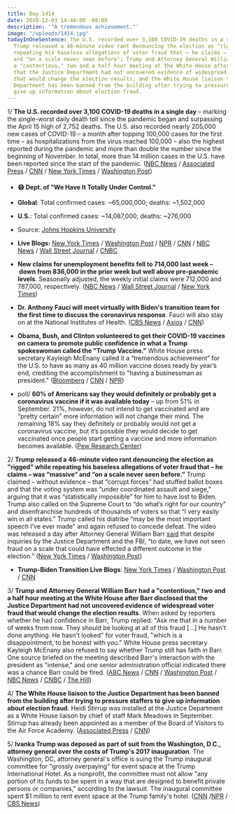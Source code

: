 ```yaml
---
title: Day 1414
date: 2020-12-03 14:44:00 -08:00
description: '"A tremendous achievement."'
image: "/uploads/1414.jpg"
todayInOneSentence: The U.S. recorded over 3,100 COVID-19 deaths in a single day;
  Trump released a 46-minute video rant denouncing the election as "rigged" while
  repeating his baseless allegations of voter fraud that – he claims – was "massive"
  and "on a scale never seen before"; Trump and Attorney General William Barr had
  a "contentious," two and a half hour meeting at the White House after Barr disclosed
  that the Justice Department had not uncovered evidence of widespread voter fraud
  that would change the election results; and the White House liaison to the Justice
  Department has been banned from the building after trying to pressure staffers to
  give up information about election fraud.
---
```


1/ **The U.S. recorded over 3,100 COVID-19 deaths in a single day** – marking the single-worst daily death toll since the pandemic began and surpassing the April 15 high of 2,752 deaths. The U.S. also recorded nearly 205,000 new cases of COVID-19 – a month after topping 100,000 cases for the first time – as hospitalizations from the virus reached 100,000 – also the highest reported during the pandemic and more than double the number since the beginning of November. In total, more than 14 million cases in the U.S. have been reported since the start of the pandemic. ([NBC News](https://www.nbcnews.com/news/us-news/covid-surge-200-000-new-cases-100-000-hospitalizations-u-n1249800) / [Associated Press](https://apnews.com/article/us-virus-deaths-top-3000-single-day-cfc242870ccad7a41c3cc858bfe24e49) / [CNN](https://www.cnn.com/2020/12/03/health/us-coronavirus-thursday/index.html) / [New York Times](https://www.nytimes.com/live/2020/12/02/world/covid-19-coronavirus/its-terrible-because-it-was-avoidable-us-virus-deaths-have-passed-the-spring-peak) / [Washington Post](https://www.washingtonpost.com/nation/2020/12/03/coronavirus-covid-live-updates-us/))

* #### 😷 Dept. of "We Have It Totally Under Control."

* **Global**: Total confirmed cases: \~65,000,000; deaths: \~1,502,000

* **U.S.**: Total confirmed cases: \~14,087,000; deaths: \~276,000

* Source: [Johns Hopkins University](https://coronavirus.jhu.edu/map.html)

* **Live Blogs:** [New York Times](https://www.nytimes.com/live/2020/12/03/world/covid-19-coronavirus/) / [Washington Post](https://www.washingtonpost.com/nation/2020/12/03/coronavirus-covid-live-updates-us/) / [NPR](https://www.npr.org/sections/coronavirus-live-updates/) / [CNN](https://www.cnn.com/world/live-news/coronavirus-pandemic-12-03-20-intl/index.html) / [NBC News](https://www.nbcnews.com/news/us-news/live-blog/2020-12-3-covid-live-updates-n1249809) / [Wall Street Journal](https://www.wsj.com/livecoverage/latest-updates/covid?mod=hp_theme_coronavirus-ribbon) / [CNBC](https://www.cnbc.com/2020/12/03/coronavirus-live-updates.html)

* **New claims for unemployment benefits fell to 714,000 last week – down from 836,000 in the prior week but well above pre-pandemic levels**. Seasonally adjusted, the weekly initial claims were 712,000 and 787,000, respectively. ([NBC News](https://www.nbcnews.com/business/economy/weekly-jobless-claims-fall-712-000-beating-expectations-n1249745) / [Wall Street Journal](https://www.wsj.com/articles/weekly-jobless-claims-coronavirus-13-2-2020-11606950268?mod=hp_lead_pos1) / [New York Times](https://www.nytimes.com/live/2020/12/03/business/us-economy-coronavirus/new-unemployment-claims-declined-last-week-possibly-reflecting-the-holiday))

* **Dr. Anthony Fauci will meet virtually with Biden's transition team for the first time to discuss the coronavirus response**. Fauci will also stay on at the National Institutes of Health. ([CBS News](https://www.cbsnews.com/news/fauci-speak-biden-officials/) / [Axios](https://www.axios.com/fauci-biden-officials-meet-ad3317aa-3c11-4704-a5b4-1c325612ae18.html) / [CNN](https://www.cnn.com/2020/12/03/politics/biden-harris-interview-jake-tapper/index.html))

* **Obama, Bush, and Clinton volunteered to get their COVID-19 vaccines on camera to promote public confidence in what a Trump spokeswoman called the "Trump Vaccine."** White House press secretary Kayleigh McEnany called it a “tremendous achievement” for the U.S. to have as many as 40 million vaccine doses ready by year’s end, crediting the accomplishment to "having a businessman as president." ([Bloomberg](https://www.bloomberg.com/news/articles/2020-12-02/trump-spokeswoman-says-americans-will-be-taking-trump-vaccine?sref=MIBMEEoj) / [CNN](https://www.cnn.com/2020/12/02/politics/obama-vaccine/index.html) / [NPR](https://www.npr.org/sections/coronavirus-live-updates/2020/12/03/941950447/obama-bush-clinton-say-theyre-willing-to-get-coronavirus-vaccine-on-camera))

* poll/ **60% of Americans say they would definitely or probably get a coronavirus vaccine if it was available today** – up from 51% in September. 21%, however, do not intend to get vaccinated and are “pretty certain” more information will not change their mind. The remaining 18% say they definitely or probably would not get a coronavirus vaccine, but it’s possible they would decide to get vaccinated once people start getting a vaccine and more information becomes available. ([Pew Research Center](https://www.pewresearch.org/science/2020/12/03/intent-to-get-a-covid-19-vaccine-rises-to-60-as-confidence-in-research-and-development-process-increases/))

2/ **Trump released a 46-minute video rant denouncing the election as "rigged" while repeating his baseless allegations of voter fraud that – he claims – was “massive” and “on a scale never seen before.”** Trump claimed – without evidence – that “corrupt forces” had stuffed ballot boxes and that the voting system was “under coordinated assault and siege,” arguing that it was “statistically impossible” for him to have lost to Biden. Trump also called on the Supreme Court to “do what’s right for our country” and disenfranchise hundreds of thousands of voters so that “I very easily win in all states.” Trump called his diatribe “may be the most important speech I’ve ever made" and again refused to concede defeat. The video was released a day after Attorney General William Barr [said](https://whatthefuckjusthappenedtoday.com/2020/12/01/day-1412/#1-attorney-general-william-barr-said) that despite inquiries by the Justice Department and the FBI, “to date, we have not seen fraud on a scale that could have effected a different outcome in the election.” ([New York Times](https://www.nytimes.com/2020/12/02/us/politics/trump-election-video.html) / [Washington Post](https://www.washingtonpost.com/politics/trump-election-video/2020/12/02/f6c8d63c-34e8-11eb-a997-1f4c53d2a747_story.html))

* **Trump-Biden Transition Live Blogs**: [New York Times](https://www.nytimes.com/live/2020/12/03/us/joe-biden-trump/) / [Washington Post](https://www.washingtonpost.com/politics/2020/12/03/joe-biden-trump-transition-live-updates/) / [CNN](https://www.cnn.com/politics/live-news/biden-trump-us-election-news-12-03-20/index.html)

3/ **Trump and Attorney General William Barr had a "contentious," two and a half hour meeting at the White House after Barr disclosed that the Justice Department had not uncovered evidence of widespread voter fraud that would change the election results**. When asked by reporters whether he had confidence in Barr, Trump replied: "Ask me that in a number of weeks from now. They should be looking at all of this fraud \[...\] He hasn't done anything. He hasn't looked" for voter fraud, "which is a disappointment, to be honest with you." White House press secretary Kayleigh McEnany also refused to say whether Trump still has faith in Barr. One source briefed on the meeting described Barr's interaction with the president as "intense," and one senior administration official indicated there was a chance Barr could be fired. ([ABC News](https://abcnews.go.com/Politics/barr-intense-meeting-trump-ags-interview-undercutting-voter/story?id=74516139) / [CNN](https://www.cnn.com/2020/12/03/politics/trump-william-barr-attorney-general/) / [Washington Post](https://www.washingtonpost.com/national-security/trump-barr-election-fraud/2020/12/02/5717626c-34e2-11eb-a997-1f4c53d2a747_story.html) / [NBC News](https://www.nbcnews.com/politics/donald-trump/trump-hasn-t-ruled-out-firing-attorney-general-barr-sources-n1249796) / [CNBC](https://www.cnbc.com/2020/12/02/white-house-refuses-to-say-trump-has-faith-in-william-barr.html) / [The Hill](https://thehill.com/homenews/administration/528588-trump-hits-barr-over-voter-fraud-remarks-he-hasnt-looked))

4/ **The White House liaison to the Justice Department has been banned from the building after trying to pressure staffers to give up information about election fraud**. Heidi Stirrup was installed at the Justice Department as a White House liaison by chief of staff Mark Meadows in September. Stirrup has already been appointed as a member of the Board of Visitors to the Air Force Academy. ([Associated Press](https://apnews.com/article/donald-trump-politics-elections-7624560e990ec55383a2a3e421c3a52e) / [CNN](https://www.cnn.com/2020/12/03/politics/heidi-stirrup-justice-department/))

5/ **Ivanka Trump was deposed as part of suit from the Washington, D.C., attorney general over the costs of Trump's 2017 inauguration**. The Washington, DC, attorney general's office is suing the Trump inaugural committee for "grossly overpaying" for event space at the Trump International Hotel. As a nonprofit, the committee must not allow "any portion of its funds to be spent in a way that are designed to benefit private persons or companies," according to the lawsuit. The inaugural committee spent $1 million to rent event space at the Trump family's hotel. ([CNN](https://www.cnn.com/2020/12/02/politics/ivanka-trump-deposition/index.html) /[NPR](https://www.npr.org/2020/12/03/942054569/ivanka-trump-deposed-in-inauguration-fund-lawsuit) / [CBS News](https://www.cbsnews.com/news/ivanka-trump-deposed-2017-inauguration-lawsuit-funds-lawsuit/))